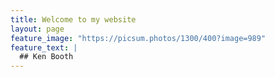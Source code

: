 ```yaml
---
title: Welcome to my website
layout: page
feature_image: "https://picsum.photos/1300/400?image=989"
feature_text: |
  ## Ken Booth
---
```


